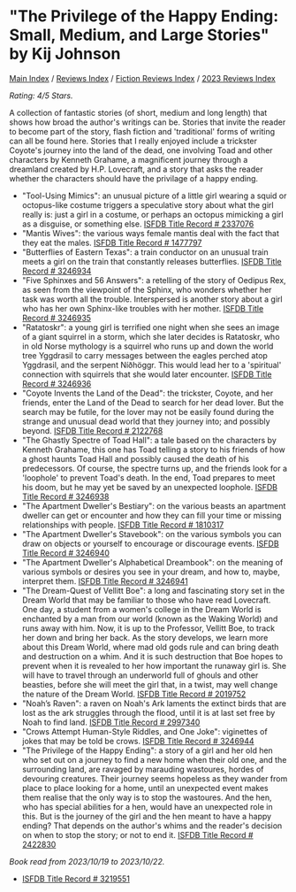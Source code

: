 # "The Privilege of the Happy Ending: Small, Medium, and Large Stories" by Kij Johnson

[Main Index](../../../README.md) / [Reviews Index](../../README.md) / [Fiction Reviews Index](../README.md) / [2023 Reviews Index](README.md)

*Rating: 4/5 Stars.*

A collection of fantastic stories (of short, medium and long length) that shows how broad the author's writings can be. Stories that invite the reader to become part of the story, flash fiction and 'traditional' forms of writing can all be found here. Stories that I really enjoyed include a trickster Coyote's journey into the land of the dead, one involving Toad and other characters by Kenneth Grahame, a magnificent journey through a dreamland created by H.P. Lovecraft, and a story that asks the reader whether the characters should have the privilage of a happy ending.

- "Tool-Using Mimics": an unusual picture of a little girl wearing a squid or octopus-like costume triggers a speculative story about what the girl really is: just a girl in a costume, or perhaps an octopus mimicking a girl as a disguise, or something else. [ISFDB Title Record # 2337076](https://www.isfdb.org/cgi-bin/title.cgi?2337076)
- "Mantis Wives": the various ways female mantis deal with the fact that they eat the males. [ISFDB Title Record # 1477797](https://www.isfdb.org/cgi-bin/title.cgi?1477797)
- "Butterflies of Eastern Texas": a train conductor on an unusual train meets a girl on the train that constantly releases butterflies. [ISFDB Title Record # 3246934](https://www.isfdb.org/cgi-bin/title.cgi?3246934)
- "Five Sphinxes and 56 Answers": a retelling of the story of Oedipus Rex, as seen from the viewpoint of the Sphinx, who wonders whether her task was worth all the trouble. Interspersed is another story about a girl who has her own Sphinx-like troubles with her mother. [ISFDB Title Record # 3246935](https://www.isfdb.org/cgi-bin/title.cgi?3246935)
- "Ratatoskr": a young girl is terrified one night when she sees an image of a giant squirrel in a storm, which she later decides is Ratatoskr, who in old Norse mythology is a squirrel who runs up and down the world tree Yggdrasil to carry messages between the eagles perched atop Yggdrasil, and the serpent Níðhöggr. This would lead her to a 'spiritual' connection with squirrels that she would later encounter. [ISFDB Title Record # 3246936](https://www.isfdb.org/cgi-bin/title.cgi?3246936)
- "Coyote Invents the Land of the Dead": the trickster, Coyote, and her friends, enter the Land of the Dead to search for her dead lover. But the search may be futile, for the lover may not be easily found during the strange and unusual dead world that they journey into; and possibly beyond. [ISFDB Title Record # 2122768](https://www.isfdb.org/cgi-bin/title.cgi?2122768)
- "The Ghastly Spectre of Toad Hall": a tale based on the characters by Kenneth Grahame, this one has Toad telling a story to his friends of how a ghost haunts Toad Hall and possibly caused the death of his predecessors. Of course, the spectre turns up, and the friends look for a 'loophole' to prevent Toad's death. In the end, Toad prepares to meet his doom, but he may yet be saved by an unexpected loophole. [ISFDB Title Record # 3246938](https://www.isfdb.org/cgi-bin/title.cgi?3246938)
- "The Apartment Dweller's Bestiary": on the various beasts an apartment dweller can get or encounter and how they can fill your time or missing relationships with people. [ISFDB Title Record # 1810317](https://www.isfdb.org/cgi-bin/title.cgi?1810317)
- "The Apartment Dweller's Stavebook": on the various symbols you can draw on objects or yourself to encourage or discourage events. [ISFDB Title Record # 3246940](https://www.isfdb.org/cgi-bin/title.cgi?3246940)
- "The Apartment Dweller's Alphabetical Dreambook": on the meaning of various symbols or desires you see in your dream, and how to, maybe, interpret them. [ISFDB Title Record # 3246941](https://www.isfdb.org/cgi-bin/title.cgi?3246941)
- "The Dream-Quest of Vellitt Boe": a long and fascinating story set in the Dream World that may be familiar to those who have read Lovecraft. One day, a student from a women's college in the Dream World is enchanted by a man from our world (known as the Waking World) and runs away with him. Now, it is up to the Professor, Vellitt Boe, to track her down and bring her back. As the story develops, we learn more about this Dream World, where mad old gods rule and can bring death and destruction on a whim. And it is such destruction that Boe hopes to prevent when it is revealed to her how important the runaway girl is. She will have to travel through an underworld full of ghouls and other beasties, before she will meet the girl that, in a twist, may well change the nature of the Dream World. [ISFDB Title Record # 2019752](https://www.isfdb.org/cgi-bin/title.cgi?2019752)
- "Noah’s Raven": a raven on Noah's Ark laments the extinct birds that are lost as the ark struggles through the flood, until it is at last set free by Noah to find land. [ISFDB Title Record # 2997340](https://www.isfdb.org/cgi-bin/title.cgi?2997340)
- "Crows Attempt Human-Style Riddles, and One Joke": viginettes of jokes that may be told be crows. [ISFDB Title Record # 3246944](https://www.isfdb.org/cgi-bin/title.cgi?3246944)
- "The Privilege of the Happy Ending": a story of a girl and her old hen who set out on a journey to find a new home when their old one, and the surrounding land, are ravaged by marauding wastoures, hordes of devouring creatures. Their journey seems hopeless as they wander from place to place looking for a home, until an unexpected event makes them realise that the only way is to stop the wastoures. And the hen, who has special abilities for a hen, would have an unexpected role in this. But is the journey of the girl and the hen meant to have a happy ending? That depends on the author's whims and the reader's decision on when to stop the story; or not to end it. [ISFDB Title Record # 2422830](https://www.isfdb.org/cgi-bin/title.cgi?2422830)

*Book read from 2023/10/19 to 2023/10/22.*

- [ISFDB Title Record # 3219551](https://www.isfdb.org/cgi-bin/title.cgi?3219551)
